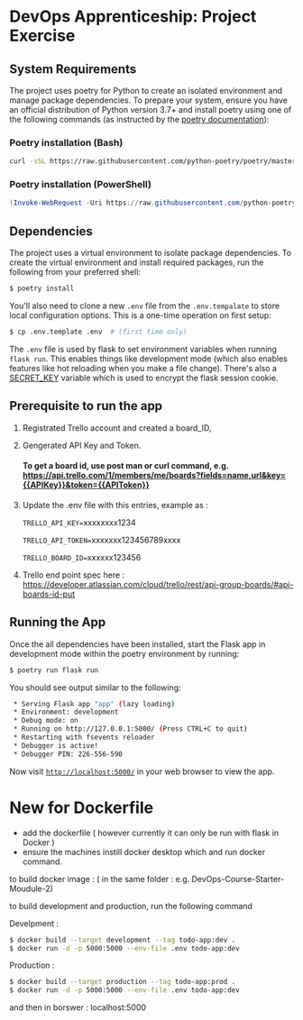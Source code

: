

# DevOps Apprenticeship: Project Exercise





## System Requirements

The project uses poetry for Python to create an isolated environment and manage package dependencies. To prepare your system, ensure you have an official distribution of Python version 3.7+ and install poetry using one of the following commands (as instructed by the [poetry documentation](https://python-poetry.org/docs/#system-requirements)):

### Poetry installation (Bash)

```bash
curl -sSL https://raw.githubusercontent.com/python-poetry/poetry/master/get-poetry.py | python
```

### Poetry installation (PowerShell)

```powershell
(Invoke-WebRequest -Uri https://raw.githubusercontent.com/python-poetry/poetry/master/get-poetry.py -UseBasicParsing).Content | python
```

## Dependencies

The project uses a virtual environment to isolate package dependencies. To create the virtual environment and install required packages, run the following from your preferred shell:

```bash
$ poetry install
```

You'll also need to clone a new `.env` file from the `.env.tempalate` to store local configuration options. This is a one-time operation on first setup:

```bash
$ cp .env.template .env  # (first time only)
```

The `.env` file is used by flask to set environment variables when running `flask run`. This enables things like development mode (which also enables features like hot reloading when you make a file change). There's also a [SECRET_KEY](https://flask.palletsprojects.com/en/1.1.x/config/#SECRET_KEY) variable which is used to encrypt the flask session cookie.



## Prerequisite to run the app

1. Registrated Trello account and created a board_ID,
2. Gengerated API Key and Token.
   
   #### To get a board id, use post man or curl command, e.g. https://api.trello.com/1/members/me/boards?fields=name,url&key={{APIKey}}&token={{APIToken}}
3. Update the .env file with this entries, example as : 

    `TRELLO_API_KEY=`xxxxxxxx1234

    `TRELLO_API_TOKEN=`xxxxxxx123456789xxxx

    `TRELLO_BOARD_ID=`xxxxxx123456


4. Trello end point spec here : https://developer.atlassian.com/cloud/trello/rest/api-group-boards/#api-boards-id-put





## Running the App

Once the all dependencies have been installed, start the Flask app in development mode within the poetry environment by running:
```bash
$ poetry run flask run
```

You should see output similar to the following:
```bash
 * Serving Flask app "app" (lazy loading)
 * Environment: development
 * Debug mode: on
 * Running on http://127.0.0.1:5000/ (Press CTRL+C to quit)
 * Restarting with fsevents reloader
 * Debugger is active!
 * Debugger PIN: 226-556-590
```
Now visit [`http://localhost:5000/`](http://localhost:5000/) in your web browser to view the app.


New for Dockerfile
========
- add the dockerfile ( however currently it can only be run with flask in Docker )
- ensure the machines instill docker desktop which and run docker command.

to build docker image : ( in the same folder : e.g. DevOps-Course-Starter-Moudule-2)

to build development and production, run the following command 

Develpment :
```bash
$ docker build --target development --tag todo-app:dev . 
$ docker run -d -p 5000:5000 --env-file .env todo-app:dev
```

Production : 
```bash
$ docker build --target production --tag todo-app:prod .
$ docker run -d -p 5000:5000 --env-file .env todo-app:dev
```
and then in borswer : localhost:5000